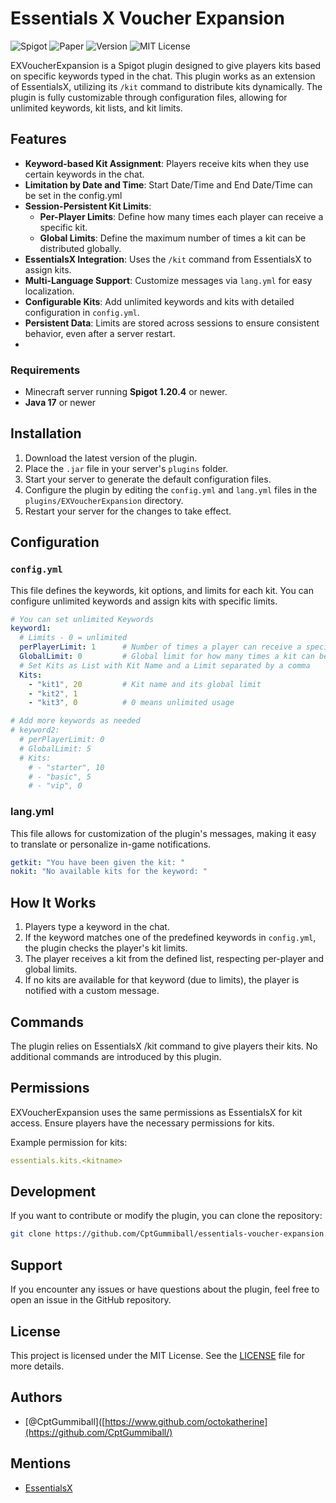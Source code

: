 # Essentials X Voucher Expansion
![Spigot](https://img.shields.io/badge/Spigot-1.20--1.21.1-yellow.svg)
![Paper](https://img.shields.io/badge/PaperMC-1.20--1.21.1-blue.svg)
![Version](https://img.shields.io/badge/Version-1.0-lightgray.svg)
![MIT License](https://img.shields.io/badge/License-MIT-green.svg)

EXVoucherExpansion is a Spigot plugin designed to give players kits based on specific keywords typed in the chat. This plugin works as an extension of EssentialsX, utilizing its `/kit` command to distribute kits dynamically. The plugin is fully customizable through configuration files, allowing for unlimited keywords, kit lists, and kit limits.

## Features

- **Keyword-based Kit Assignment**: Players receive kits when they use certain keywords in the chat.
- **Limitation by Date and Time**: Start Date/Time and End Date/Time can be set in the config.yml
- **Session-Persistent Kit Limits**:
  - **Per-Player Limits**: Define how many times each player can receive a specific kit.
  - **Global Limits**: Define the maximum number of times a kit can be distributed globally.
- **EssentialsX Integration**: Uses the `/kit` command from EssentialsX to assign kits.
- **Multi-Language Support**: Customize messages via `lang.yml` for easy localization.
- **Configurable Kits**: Add unlimited keywords and kits with detailed configuration in `config.yml`.
- **Persistent Data**: Limits are stored across sessions to ensure consistent behavior, even after a server restart.
- 
### Requirements
- Minecraft server running **Spigot 1.20.4** or newer.
- **Java 17** or newer
  
## Installation

1. Download the latest version of the plugin.
2. Place the `.jar` file in your server's `plugins` folder.
3. Start your server to generate the default configuration files.
4. Configure the plugin by editing the `config.yml` and `lang.yml` files in the `plugins/EXVoucherExpansion` directory.
5. Restart your server for the changes to take effect.

## Configuration

### `config.yml`

This file defines the keywords, kit options, and limits for each kit. You can configure unlimited keywords and assign kits with specific limits.

```yaml
# You can set unlimited Keywords
keyword1:
  # Limits - 0 = unlimited
  perPlayerLimit: 1      # Number of times a player can receive a specific kit
  GlobalLimit: 0         # Global limit for how many times a kit can be distributed
  # Set Kits as List with Kit Name and a Limit separated by a comma
  Kits:
    - "kit1", 20         # Kit name and its global limit
    - "kit2", 1
    - "kit3", 0          # 0 means unlimited usage

# Add more keywords as needed
# keyword2:
  # perPlayerLimit: 0
  # GlobalLimit: 5
  # Kits:
    # - "starter", 10
    # - "basic", 5
    # - "vip", 0
````
### lang.yml
This file allows for customization of the plugin's messages, making it easy to translate or personalize in-game notifications.

```yaml
getkit: "You have been given the kit: "
nokit: "No available kits for the keyword: "
````
## How It Works
1. Players type a keyword in the chat.
2. If the keyword matches one of the predefined keywords in `config.yml`, the plugin checks the player's kit limits.
3. The player receives a kit from the defined list, respecting per-player and global limits.
4. If no kits are available for that keyword (due to limits), the player is notified with a custom message.

## Commands
The plugin relies on EssentialsX /kit command to give players their kits. No additional commands are introduced by this plugin.

## Permissions
EXVoucherExpansion uses the same permissions as EssentialsX for kit access. Ensure players have the necessary permissions for kits.

Example permission for kits:

```yaml
essentials.kits.<kitname>
````

## Development
If you want to contribute or modify the plugin, you can clone the repository:
```bash
git clone https://github.com/CptGummiball/essentials-voucher-expansion.git
```

## Support
If you encounter any issues or have questions about the plugin, feel free to open an issue in the GitHub repository.

## License
This project is licensed under the MIT License. See the [LICENSE](LICENSE) file for more details.

## Authors
- [@CptGummiball]([https://www.github.com/octokatherine](https://github.com/CptGummiball/)

## Mentions
- [EssentialsX](https://github.com/EssentialsX/)
